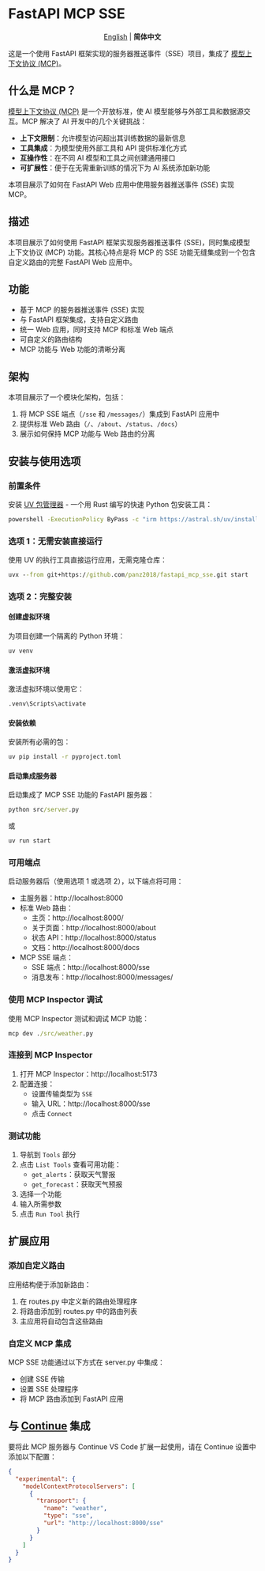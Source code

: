 # FastAPI MCP SSE

<p align="center">
  <a href="/README.md">English</a> | <strong>简体中文</strong>
</p>

这是一个使用 FastAPI 框架实现的服务器推送事件（SSE）项目，集成了 [模型上下文协议 (MCP)](https://modelcontextprotocol.io/)。

## 什么是 MCP？

[模型上下文协议 (MCP)](https://modelcontextprotocol.io/) 是一个开放标准，使 AI 模型能够与外部工具和数据源交互。MCP 解决了 AI 开发中的几个关键挑战：

- **上下文限制**：允许模型访问超出其训练数据的最新信息
- **工具集成**：为模型使用外部工具和 API 提供标准化方式
- **互操作性**：在不同 AI 模型和工具之间创建通用接口
- **可扩展性**：便于在无需重新训练的情况下为 AI 系统添加新功能

本项目展示了如何在 FastAPI Web 应用中使用服务器推送事件 (SSE) 实现 MCP。

## 描述

本项目展示了如何使用 FastAPI 框架实现服务器推送事件 (SSE)，同时集成模型上下文协议 (MCP) 功能。其核心特点是将 MCP 的 SSE 功能无缝集成到一个包含自定义路由的完整 FastAPI Web 应用中。

## 功能

- 基于 MCP 的服务器推送事件 (SSE) 实现
- 与 FastAPI 框架集成，支持自定义路由
- 统一 Web 应用，同时支持 MCP 和标准 Web 端点
- 可自定义的路由结构
- MCP 功能与 Web 功能的清晰分离

## 架构

本项目展示了一个模块化架构，包括：

1. 将 MCP SSE 端点（`/sse` 和 `/messages/`）集成到 FastAPI 应用中
2. 提供标准 Web 路由（`/`、`/about`、`/status`、`/docs`）
3. 展示如何保持 MCP 功能与 Web 路由的分离

## 安装与使用选项

### 前置条件

安装 [UV 包管理器](https://docs.astral.sh/uv/) - 一个用 Rust 编写的快速 Python 包安装工具：

```cmd
powershell -ExecutionPolicy ByPass -c "irm https://astral.sh/uv/install.ps1 | iex"
```

### 选项 1：无需安装直接运行

使用 UV 的执行工具直接运行应用，无需克隆仓库：

```cmd
uvx --from git+https://github.com/panz2018/fastapi_mcp_sse.git start
```

### 选项 2：完整安装

#### 创建虚拟环境

为项目创建一个隔离的 Python 环境：

```cmd
uv venv
```

#### 激活虚拟环境

激活虚拟环境以使用它：

```cmd
.venv\Scripts\activate
```

#### 安装依赖

安装所有必需的包：

```cmd
uv pip install -r pyproject.toml
```

#### 启动集成服务器

启动集成了 MCP SSE 功能的 FastAPI 服务器：

```cmd
python src/server.py
```

或

```cmd
uv run start
```

### 可用端点

启动服务器后（使用选项 1 或选项 2），以下端点将可用：

- 主服务器：http://localhost:8000
- 标准 Web 路由：
  - 主页：http://localhost:8000/
  - 关于页面：http://localhost:8000/about
  - 状态 API：http://localhost:8000/status
  - 文档：http://localhost:8000/docs
- MCP SSE 端点：
  - SSE 端点：http://localhost:8000/sse
  - 消息发布：http://localhost:8000/messages/

### 使用 MCP Inspector 调试

使用 MCP Inspector 测试和调试 MCP 功能：

```cmd
mcp dev ./src/weather.py
```

### 连接到 MCP Inspector

1. 打开 MCP Inspector：http://localhost:5173
2. 配置连接：
   - 设置传输类型为 `SSE`
   - 输入 URL：http://localhost:8000/sse
   - 点击 `Connect`

### 测试功能

1. 导航到 `Tools` 部分
2. 点击 `List Tools` 查看可用功能：
   - `get_alerts`：获取天气警报
   - `get_forecast`：获取天气预报
3. 选择一个功能
4. 输入所需参数
5. 点击 `Run Tool` 执行

## 扩展应用

### 添加自定义路由

应用结构便于添加新路由：

1. 在 routes.py 中定义新的路由处理程序
2. 将路由添加到 routes.py 中的路由列表
3. 主应用将自动包含这些路由

### 自定义 MCP 集成

MCP SSE 功能通过以下方式在 server.py 中集成：

- 创建 SSE 传输
- 设置 SSE 处理程序
- 将 MCP 路由添加到 FastAPI 应用

## 与 [Continue](https://www.continue.dev/) 集成

要将此 MCP 服务器与 Continue VS Code 扩展一起使用，请在 Continue 设置中添加以下配置：

```json
{
  "experimental": {
    "modelContextProtocolServers": [
      {
        "transport": {
          "name": "weather",
          "type": "sse",
          "url": "http://localhost:8000/sse"
        }
      }
    ]
  }
}
```
